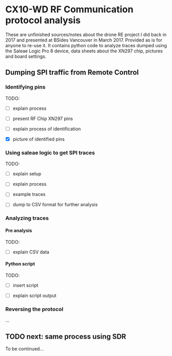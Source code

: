 # CX10-WD RF Communication protocol analysis
These are unfinished sources/notes about the drone RE project I did back in 2017
and presented at BSides Vancouver in March 2017. Provided as is for anyone to
re-use it.
It contains python code to analyze traces dumped using the Saleae Logic Pro 8
device, data sheets about the XN297 chip, pictures and board settings.

## Dumping SPI traffic from Remote Control
### Identifying pins
TODO:
- [ ] explain process
- [ ] present RF Chip XN297 pins
- [ ] explain process of identification
- [x] picture of identified pins


### Using saleae logic to get SPI traces
TODO:
- [ ] explain setup
- [ ] explain process
- [ ] example traces
- [ ] dump to CSV format for further analysis


### Analyzing traces
#### Pre analysis
TODO:
- [ ] explain CSV data


#### Python script
TODO:
- [ ] insert script
- [ ] explain script output
    
    
### Reversing the protocol
...

    
## TODO next: same process using SDR
To be continued...
